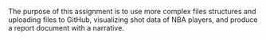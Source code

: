 The purpose of this assignment is to use more complex files structures and uploading files to GitHub, visualizing shot data of NBA players, and produce a report document with a narrative.